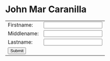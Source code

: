
  <h1>John Mar Caranilla</h1>
  <table>
    <tr>
      <td>Firstname:
      </td>
      <td><input type = "text" name = "fname" maxlength = "100" />
      </td>
    </tr>
    <tr>
      <td>Middlename:
      </td>
      <td><input type = "text" name = "mname" maxlength = "100" />
      </td>
    </tr>
    <tr>
      <td>Lastname:
      </td>
      <td><input type = "text" name = "lname" maxlength = "100" />
      </td>
    </tr>
    <tr>
      <td colspan="2"><input type="submit" />
      </td>
    </tr>
  </table>
